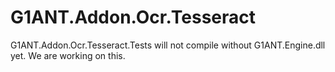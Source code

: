 # G1ANT.Addon.Ocr.Tesseract

G1ANT.Addon.Ocr.Tesseract.Tests will not compile without G1ANT.Engine.dll yet. We are working on this.
